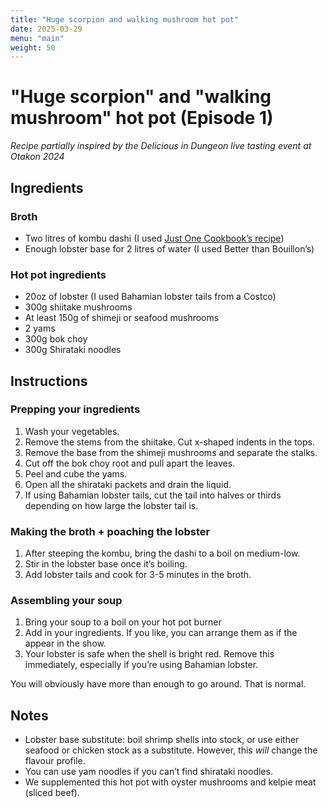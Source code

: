 ```yaml
---
title: "Huge scorpion and walking mushroom hot pot"
date: 2025-03-29
menu: "main"
weight: 50
---
```


# "Huge scorpion" and "walking mushroom" hot pot (Episode 1)

*Recipe partially inspired by the Delicious in Dungeon live tasting event at Otakon 2024*

## Ingredients

### Broth

- Two litres of kombu dashi (I used [Just One Cookbook’s recipe](https://www.justonecookbook.com/how-to-make-kombu-dashi-vegetarian-dashi/))
- Enough lobster base for 2 litres of water (I used Better than Bouillon’s)

### Hot pot ingredients

- 20oz of lobster (I used Bahamian lobster tails from a Costco)
- 300g shiitake mushrooms
- At least 150g of shimeji or seafood mushrooms
- 2 yams
- 300g bok choy
- 300g Shirataki noodles

## Instructions

### Prepping your ingredients

1. Wash your vegetables.
2. Remove the stems from the shiitake. Cut x-shaped indents in the tops. 
3. Remove the base from the shimeji mushrooms and separate the stalks.
4. Cut off the bok choy root and pull apart the leaves.
5. Peel and cube the yams.
6. Open all the shirataki packets and drain the liquid.
7. If using Bahamian lobster tails, cut the tail into halves or thirds depending on how large the lobster tail is.

### Making the broth + poaching the lobster

1. After steeping the kombu, bring the dashi to a boil on medium-low.
2. Stir in the lobster base once it’s boiling. 
3. Add lobster tails and cook for 3-5 minutes in the broth. 

### Assembling your soup

1. Bring your soup to a boil on your hot pot burner
2. Add in your ingredients. If you like, you can arrange them as if the appear in the show.
3. Your lobster is safe when the shell is bright red. Remove this immediately, especially if you’re using Bahamian lobster.

You will obviously have more than enough to go around. That is normal.

## Notes

- Lobster base substitute: boil shrimp shells into stock, or use either seafood or chicken stock as a substitute. However, this *will* change the flavour profile.
- You can use yam noodles if you can’t find shirataki noodles.
- We supplemented this hot pot with oyster mushrooms and kelpie meat (sliced beef).
